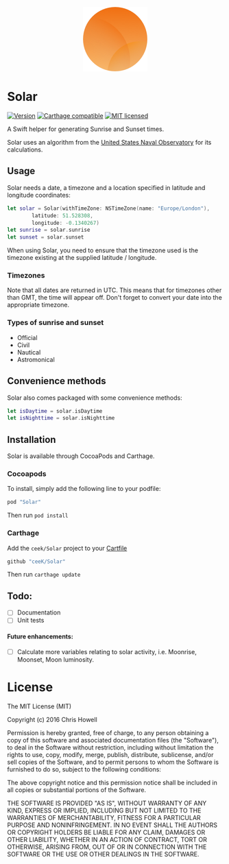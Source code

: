 <div align="center">
<img src="./solar-logo.png" />
</div>

# Solar

[![Version](https://img.shields.io/cocoapods/v/Solar.svg?style=flat)](http://cocoapods.org/pods/Solar) [![Carthage compatible](https://img.shields.io/badge/Carthage-compatible-4BC51D.svg?style=flat)](https://github.com/Carthage/Carthage)
 [![MIT licensed](https://img.shields.io/badge/license-MIT-blue.svg)](https://raw.githubusercontent.com/hyperium/hyper/master/LICENSE)

A Swift helper for generating Sunrise and Sunset times.

Solar uses an algorithm from the [United States Naval Observatory](http://williams.best.vwh.net/sunrise_sunset_algorithm.htm) for its calculations.

## Usage

Solar needs a date, a timezone and a location specified in latitude and longitude coordinates:

```swift
let solar = Solar(withTimeZone: NSTimeZone(name: "Europe/London"), 
		latitude: 51.528308, 
		longitude: -0.1340267)
let sunrise = solar.sunrise
let sunset = solar.sunset
```

When using Solar, you need to ensure that the timezone used is the timezone existing at the supplied latitude / longitude. 

### Timezones

Note that all dates are returned in UTC. This means that for timezones other than GMT, the time will appear off. Don't forget to convert your date into the appropriate timezone.

### Types of sunrise and sunset

- Official
- Civil
- Nautical
- Astromonical

## Convenience methods

Solar also comes packaged with some convenience methods:

```swift
let isDaytime = solar.isDaytime
let isNighttime = solar.isNighttime
```

## Installation

Solar is available through CocoaPods and Carthage. 

### Cocoapods

To install, simply add the following line to your podfile:

```ruby
pod "Solar"
```

Then run `pod install`

### Carthage

Add the `ceek/Solar` project to your [Cartfile](https://github.com/Carthage/Carthage/blob/master/Documentation/Artifacts.md#cartfile)

```ruby
github "ceeK/Solar"
```

Then run `carthage update`

## Todo:

- [ ] Documentation
- [ ] Unit tests

#### Future enhancements:

- [ ] Calculate more variables relating to solar activity, i.e. Moonrise, Moonset, Moon luminosity. 

# License 

The MIT License (MIT)

Copyright (c) 2016 Chris Howell

Permission is hereby granted, free of charge, to any person obtaining a copy
of this software and associated documentation files (the "Software"), to deal
in the Software without restriction, including without limitation the rights
to use, copy, modify, merge, publish, distribute, sublicense, and/or sell
copies of the Software, and to permit persons to whom the Software is
furnished to do so, subject to the following conditions:

The above copyright notice and this permission notice shall be included in all
copies or substantial portions of the Software.

THE SOFTWARE IS PROVIDED "AS IS", WITHOUT WARRANTY OF ANY KIND, EXPRESS OR
IMPLIED, INCLUDING BUT NOT LIMITED TO THE WARRANTIES OF MERCHANTABILITY,
FITNESS FOR A PARTICULAR PURPOSE AND NONINFRINGEMENT. IN NO EVENT SHALL THE
AUTHORS OR COPYRIGHT HOLDERS BE LIABLE FOR ANY CLAIM, DAMAGES OR OTHER
LIABILITY, WHETHER IN AN ACTION OF CONTRACT, TORT OR OTHERWISE, ARISING FROM,
OUT OF OR IN CONNECTION WITH THE SOFTWARE OR THE USE OR OTHER DEALINGS IN THE
SOFTWARE.
